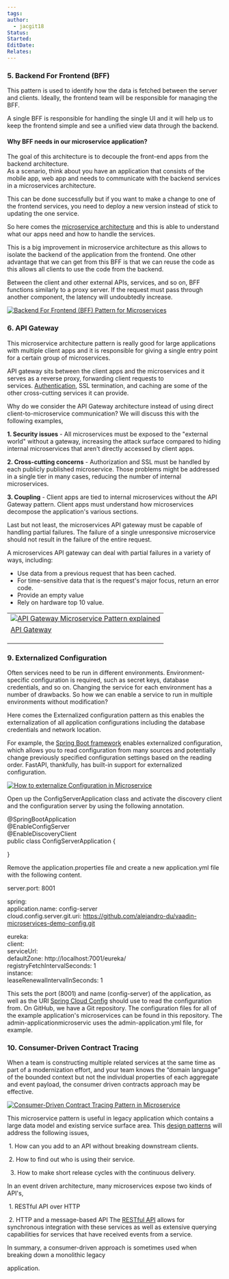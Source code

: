 ```yaml
---
tags: 
author:
  - jacgit18
Status: 
Started: 
EditDate: 
Relates:
---
```

### 5. Backend For Frontend (BFF)

This pattern is used to identify how the data is fetched between the server and clients. Ideally, the frontend team will be responsible for managing the BFF.

  

A single BFF is responsible for handling the single UI and it will help us to keep the frontend simple and see a unified view data through the backend.

  

#### Why BFF needs in our microservice application?

The goal of this architecture is to decouple the front-end apps from the backend architecture.  
As a scenario, think about you have an application that consists of the mobile app, web app and needs to communicate with the backend services in a microservices architecture. 

This can be done successfully but if you want to make a change to one of the frontend services, you need to deploy a new version instead of stick to updating the one service.

So here comes the [microservice architecture](https://javarevisited.blogspot.com/2019/03/5-courses-programmers-can-join-to-learn.html) and this is able to understand what our apps need and how to handle the services.

  

This is a big improvement in microservice architecture as this allows to isolate the backend of the application from the frontend. One other advantage that we can get from this BFF is that we can reuse the code as this allows all clients to use the code from the backend. 

  

Between the client and other external APIs, services, and so on, BFF functions similarly to a proxy server. If the request must pass through another component, the latency will undoubtedly increase.

  

[![Backend For Frontend (BFF) Pattern for Microservices](https://1.bp.blogspot.com/-dHoPBbMRC3o/YUQz56N4uzI/AAAAAAAAC6k/jcvc9Qg3LSo8jte9spDQM1Q6YvtRlVs1wCLcBGAsYHQ/w406-h221/1_2BaGJecjJNBk0gGCUQJO2wdfdf.jpg)](https://1.bp.blogspot.com/-dHoPBbMRC3o/YUQz56N4uzI/AAAAAAAAC6k/jcvc9Qg3LSo8jte9spDQM1Q6YvtRlVs1wCLcBGAsYHQ/s1160/1_2BaGJecjJNBk0gGCUQJO2wdfdf.jpg)

  

  

  

  

### 6. API Gateway

This microservice architecture pattern is really good for large applications with multiple client apps and it is responsible for giving a single entry point for a certain group of microservices. 

  

API gateway sits between the client apps and the microservices and it serves as a reverse proxy, forwarding client requests to services. [Authentication](https://javarevisited.blogspot.com/2018/01/how-http-basic-authentication-works-in.html#axzz6hhgr3Uqg), SSL termination, and caching are some of the other cross-cutting services it can provide.

  

Why do we consider the API Gateway architecture instead of using direct client-to-microservice communication? We will discuss this with the following examples,

**1. Security issues** - All microservices must be exposed to the "external world" without a gateway, increasing the attack surface compared to hiding internal microservices that aren't directly accessed by client apps.

**2. Cross-cutting concerns** - Authorization and SSL must be handled by each publicly published microservice. Those problems might be addressed in a single tier in many cases, reducing the number of internal microservices.

  

**3. Coupling** - Client apps are tied to internal microservices without the API Gateway pattern. Client apps must understand how microservices decompose the application's various sections.

  

Last but not least, the microservices API gateway must be capable of handling partial failures. The failure of a single unresponsive microservice should not result in the failure of the entire request.

  

A microservices API gateway can deal with partial failures in a variety of ways, including:

- Use data from a previous request that has been cached.
- For time-sensitive data that is the request's major focus, return an error code.
- Provide an empty value
- Rely on hardware top 10 value.

|                                                                                                                                                                                                                                                                                                                                    |
| ---------------------------------------------------------------------------------------------------------------------------------------------------------------------------------------------------------------------------------------------------------------------------------------------------------------------------------- |
| [![API Gateway Microservice Pattern explained](https://1.bp.blogspot.com/-_LUpP4X_A9s/YURZnUy7g5I/AAAAAAAAC68/pejt_yTXFIciqAtHcr24jRavMIY1svQ1QCLcBGAsYHQ/w406-h226/api_gateway_nginx.png)](https://1.bp.blogspot.com/-_LUpP4X_A9s/YURZnUy7g5I/AAAAAAAAC68/pejt_yTXFIciqAtHcr24jRavMIY1svQ1QCLcBGAsYHQ/s709/api_gateway_nginx.png) |
| [API Gateway](https://www.java67.com/2021/04/5-free-microservice-courses-for-java.html)                                                                                                                                                                                                                                            |
|                                                                                                                                                                                                                                                                                                                                    |
|                                                                                                                                                                                                                                                                                                                                    |
|                                                                                                                                                                                                                                                                                                                                    |





### **9. Externalized Configuration**

Often services need to be run in different environments. Environment-specific configuration is required, such as secret keys, database credentials, and so on. Changing the service for each environment has a number of drawbacks. So how we can enable a service to run in multiple environments without modification?

  

Here comes the Externalized configuration pattern as this enables the externalization of all application configurations including the database credentials and network location. 

  

For example, the [Spring Boot framework](https://javarevisited.blogspot.com/2018/05/top-5-courses-to-learn-spring-boot-in.html) enables externalized configuration, which allows you to read configuration from many sources and potentially change previously specified configuration settings based on the reading order. FastAPI, thankfully, has built-in support for externalized configuration.

  

  

[![How to externalize Configuration in Microservice](https://1.bp.blogspot.com/-2Xc_qIAxi0Q/YUW9rNDFoVI/AAAAAAAAC7U/1M0nqe--DUA0b2n38zxdQCxUr2UbfpLsACLcBGAsYHQ/w496-h221/external-configuration-store-overview.png)](http://www.java67.com/2018/06/5-best-courses-to-learn-spring-boot-in.html)

  

  

  

Open up the ConfigServerApplication class and activate the discovery client and the configuration server by using the following annotation.

@SpringBootApplication  
@EnableConfigServer  
@EnableDiscoveryClient  
public class ConfigServerApplication {  
  
}  

  

Remove the application.properties file and create a new application.yml file with the following content.

server.port: 8001  
  
spring:  
  application.name: config-server  
  cloud.config.server.git.uri: 
   https://github.com/alejandro-du/vaadin-microservices-demo-config.git  
  

eureka:  
  client:  
    serviceUrl:  
      defaultZone: http://localhost:7001/eureka/  
    registryFetchIntervalSeconds: 1  
  instance:  
    leaseRenewalIntervalInSeconds: 1

  
  

This sets the port (8001) and name (config-server) of the application, as well as the URI 
[Spring Cloud Config](https://www.java67.com/2021/01/spring-cloud-interview-questions-with-answers-java.html) should use to read the configuration from. On GitHub, we have a Git 
repository. The configuration files for all of the example application's microservices can 
be found in this repository. The admin-applicationmicroservic uses the admin-application.yml 
file, for example.
  

  

  
  
  
  

  

### **10. Consumer-Driven Contract Tracing**

When a team is constructing multiple related services at the same time as part of a modernization effort, and your team knows the “domain language” of the bounded context but not the individual properties of each aggregate and event payload, the consumer driven contracts approach may be effective.

[![Consumer-Driven Contract Tracing Pattern in Microservice](https://1.bp.blogspot.com/-Q35kmhh-b_Q/YUXCdcdYCNI/AAAAAAAAC7c/_dD1lE-1wTMhLN_IWlu9wU8AhwVx-g61gCLcBGAsYHQ/w320-h244/1_s-ujrGQyZszBcSdY3PCybw.png)](https://1.bp.blogspot.com/-Q35kmhh-b_Q/YUXCdcdYCNI/AAAAAAAAC7c/_dD1lE-1wTMhLN_IWlu9wU8AhwVx-g61gCLcBGAsYHQ/s1320/1_s-ujrGQyZszBcSdY3PCybw.png)

  
  

This microservice pattern is useful in legacy application which contains a large data model and existing service surface area. This [design patterns](https://medium.com/javarevisited/7-best-online-courses-to-learn-object-oriented-design-pattern-in-java-749b6399af59) will address the following issues,

 1. How can you add to an API without breaking downstream clients. 

 2. How to find out who is using their service.

3. How to make short release cycles with the continuous delivery.

  

In an event driven architecture, many microservices expose two kinds of API's, 

 1. RESTful API over HTTP 

 2. HTTP and a message-based API The [RESTful API](https://javarevisited.blogspot.com/2018/02/top-5-restful-web-services-with-spring-courses-for-experienced-java-programmers.html) allows for synchronous integration with these services as well as extensive querying capabilities for services that have received events from a service. 

In summary, a consumer-driven approach is sometimes used when breaking down a monolithic legacy

application.
